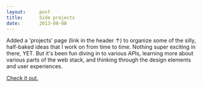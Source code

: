 ```yaml
---
layout:     post
title:      Side projects
date:       2013-08-08
---
```


Added a 'projects' page (link in the header ↑) to organize some of the silly,
half-baked ideas that I work on from time to time. Nothing super exciting in
there, YET. But it's been fun diving in to various APIs, learning more about
various parts of the web stack, and thinking through the design elements and
user experiences.

[Check it out.](/projects)
